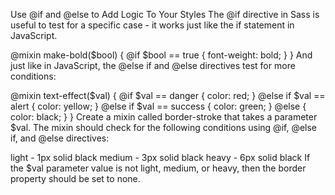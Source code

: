 Use @if and @else to Add Logic To Your Styles
The @if directive in Sass is useful to test for a specific case - it works just like the if statement in JavaScript.

@mixin make-bold($bool) {
  @if $bool == true {
    font-weight: bold;
  }
}
And just like in JavaScript, the @else if and @else directives test for more conditions:

@mixin text-effect($val) {
  @if $val == danger {
    color: red;
  }
  @else if $val == alert {
    color: yellow;
  }
  @else if $val == success {
    color: green;
  }
  @else {
    color: black;
  }
}
Create a mixin called border-stroke that takes a parameter $val. The mixin should check for the following conditions using @if, @else if, and @else directives:

light - 1px solid black
medium - 3px solid black
heavy - 6px solid black
If the $val parameter value is not light, medium, or heavy, then the border property should be set to none.